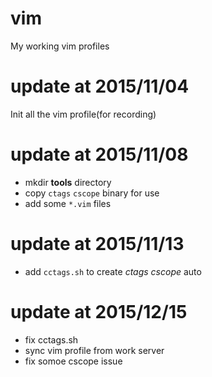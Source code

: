 # vim
My working vim profiles
# update at 2015/11/04
Init all the vim profile(for recording)

# update at 2015/11/08

 - mkdir **tools** directory
 - copy `ctags` `cscope` binary for use
 - add some `*.vim` files
 
# update at 2015/11/13

 - add `cctags.sh` to create *ctags* *cscope* auto

# update at 2015/12/15

 - fix cctags.sh
 - sync vim profile from work server
 - fix somoe cscope issue
